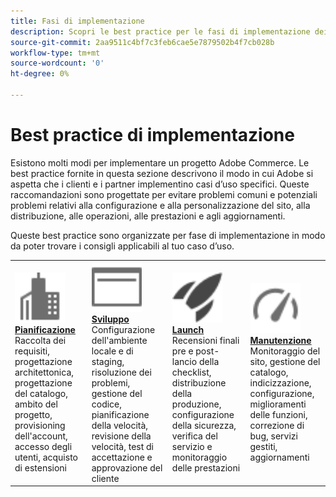 ```yaml
---
title: Fasi di implementazione
description: Scopri le best practice per le fasi di implementazione dei progetti Adobe Commerce.
source-git-commit: 2aa9511c4bf7c3feb6cae5e7879502b4f7cb028b
workflow-type: tm+mt
source-wordcount: '0'
ht-degree: 0%

---
```



# Best practice di implementazione

Esistono molti modi per implementare un progetto Adobe Commerce. Le best practice fornite in questa sezione descrivono il modo in cui Adobe si aspetta che i clienti e i partner implementino casi d’uso specifici. Queste raccomandazioni sono progettate per evitare problemi comuni e potenziali problemi relativi alla configurazione e alla personalizzazione del sito, alla distribuzione, alle operazioni, alle prestazioni e agli aggiornamenti.

Queste best practice sono organizzate per fase di implementazione in modo da poter trovare i consigli applicabili al tuo caso d’uso.

<table style="table-layout:fixed">
<tr>
  <td>
    <a href="planning/overview.md">
    <img alt="Pianificazione" src="../../assets/icons/enterprise.svg" width="80" height="80"/>
    </a>
    <div>
    <a href="planning/overview.md"><strong>Pianificazione</strong></a>
    </div>
    Raccolta dei requisiti, progettazione architettonica, progettazione del catalogo, ambito del progetto, provisioning dell'account, accesso degli utenti, acquisto di estensioni
    <br>
  </td>
  <td>
    <a href="development/overview.md">
      <img alt="Sviluppo" src="../../assets/icons/page-rule.svg" width="80" height="80">
    </a>
    <div>
    <a href="development/overview.md"><strong>Sviluppo</strong></a>
    </div>
    Configurazione dell'ambiente locale e di staging, risoluzione dei problemi, gestione del codice, pianificazione della velocità, revisione della velocità, test di accettazione e approvazione del cliente
    <br>
  </td>
  <td>
    <a href="launch/overview.md">
      <img alt="Launch" src="../../assets/icons/launch.svg" width="80" height="80">
    </a>
    <div>
    <a href="launch/overview.md"><strong>Launch</strong></a>
    </div>
    Recensioni finali pre e post-lancio della checklist, distribuzione della produzione, configurazione della sicurezza, verifica del servizio e monitoraggio delle prestazioni  
    <br>
  </td>
  <td>
    <a href="maintenance/overview.md">
      <img alt="Manutenzione" src="../../assets/icons/gauge.svg" width="80" height="80">
    </a>
    <div>
    <a href="maintenance/overview.md"><strong>Manutenzione</strong></a>
    </div>
    Monitoraggio del sito, gestione del catalogo, indicizzazione, configurazione, miglioramenti delle funzioni, correzione di bug, servizi gestiti, aggiornamenti   
    <br>
  </td>
</tr>
</table>
